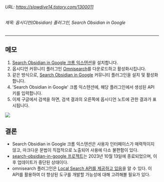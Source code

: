 ###### URL: https://slowdive14.tistory.com/1300011
###### 제목: 옵시디언(Obsidian) 플러그인, Search Obsidian in Google

---

## 메모
1. [Search Obsidian in Google 크롬 익스텐션](https://chromewebstore.google.com/detail/search-obsidian-in-google/dkefnggaipjamcbnjdlapgilhlaikbme)을 설치합니다.
2. 옵시디언 커뮤니티 플러그인 [Omnisearch](https://obsidian.md/plugins?id=omnisearch)를 다운로드하고 활성화시킵니다.
3. 같은 방식으로, [Search Obsidian in Google](https://github.com/qazxcdswe123/search-obsidian-in-google) 커뮤니티 플러그인을 설치 및 활성화합니다.
4. 'Search Obsidian in Google' 크롬 익스텐션에, 해당 플러그인에서 생성된 API 키를 입력합니다.
5. 이제 구글에서 검색을 하면, 검색 결과의 오른쪽에 옵시디언 노트에 관한 결과가 표시됩니다.

![](https://i.imgur.com/aBzLXG3.png)

## 결론
- Search Obsidian in Google 크롬 익스텐션은 사용자 인터페이스가 매력적이지 않고, 마크다운 문법이 직접적으로 노출되어 사용에 다소 불편함이 있다.
- [search-obsidian-in-google 프로젝트](https://github.com/qazxcdswe123/search-obsidian-in-google)는 2023년 10월 13일에 종료되었으며, 이후 업데이트가 중단된 상태이다.
- omnisearch 플러그인은 [Local Search API를 제공하고 있음](https://publish.obsidian.md/omnisearch/Public+API+%26+URL+Scheme)을 알 수 있다. 이 API를 활용하여 더 향상된 도구를 개발할 가능성에 대해 고려해볼 필요가 있다.
